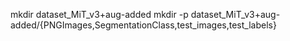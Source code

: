 mkdir dataset_MiT_v3+aug-added
mkdir -p dataset_MiT_v3+aug-added/{PNGImages,SegmentationClass,test_images,test_labels}
